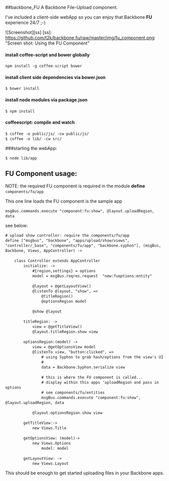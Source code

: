 ##backbone_FU
A Backbone File-Upload component.

I've included a client-side webApp so you can enjoy that Backbone **FU** experience 24/7 ;-)

![Screenshot][ss]
[ss]:  https://github.com/t2k/backbone.fu/raw/master/img/fu_component.png "Screen shot: Using the FU Component"

#### install coffee-script and bower globally
```
npm install -g coffee-script bower
```

#### install client side dependencies via bower.json
```
$ bower install
```

#### install node modules via package.json
```
$ npm install
```

#### coffeescript: compile and watch
```
$ coffee -o public/js/ -cw public/js/
$ coffee -o lib/ -cw src/
```

###starting the webApp:
```
$ node lib/app
```

## FU Component usage:
NOTE: the required FU component is required in the module **define** ```components/fu/app```

This one line loads the FU component is the sample app
```
msgBus.commands.execute "component:fu:show", @layout.uploadRegion, data
```

see below:

```
# upload show controller: require the components/fu/app
define ["msgbus", "backbone", "apps/upload/show/views", "controller/_base", "components/fu/app", "backbone.syphon"], (msgBus, Backbone, Views, AppController) ->

    class Controller extends AppController
        initialize: ->
            #{region,settings} = options
            model = msgBus.reqres.request  "new:fuoptions:entity"

            @layout = @getLayoutView()
            @listenTo @layout, "show", =>
                @titleRegion()
                @optionsRegion model

            @show @layout

        titleRegion: ->
            view = @getTitleView()
            @layout.titleRegion.show view

        optionsRegion:(model) ->
            view = @getOptionsView model
            @listenTo view, "button:clicked", =>
                # using Syphon to grab hash/options from the view's UI
                # 
                data = Backbone.Syphon.serialize view
            
                # this is where the FU component is called...
                # display within this apps 'uploadRegion and pass in options
                # see components/fu/entities
                msgBus.commands.execute "component:fu:show", @layout.uploadRegion, data

            @layout.optionsRegion.show view

        getTitleView:->
            new Views.Title

        getOptionsView: (model)->
            new Views.Options
                model: model

        getLayoutView: ->
            new Views.Layout

```

This should be enough to get started uploading files in your Backbone apps.
